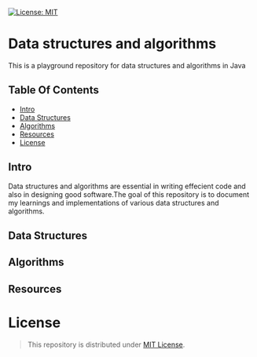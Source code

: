 [![License: MIT](https://img.shields.io/badge/License-MIT-yellow.svg)](https://opensource.org/licenses/MIT)

# Data structures and algorithms
This is a playground repository for data structures and algorithms in Java
## Table Of Contents
- [Intro](#Intro)
- [Data Structures](##datastructures)
- [Algorithms](#algorithms)
- [Resources](##Resources)
- [License](#license)

## Intro
Data structures and algorithms are essential in writing effecient code and also in designing good software.The goal
of this repository is to document my learnings and implementations of various data structures and algorithms.

## Data Structures
## Algorithms

## Resources

# License
> This repository is distributed under [MIT License](https://opensource.org/licenses/MIT).


